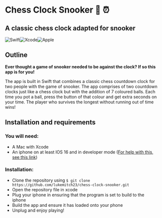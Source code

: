 # Chess Clock Snooker 🎱 ⏰
## A classic chess clock adapted for snooker
![Swift](https://img.shields.io/badge/swift-F54A2A?style=for-the-badge&logo=swift&logoColor=white)![Xcode](https://img.shields.io/badge/Xcode-007ACC?style=for-the-badge&logo=Xcode&logoColor=white)![Apple](https://img.shields.io/badge/Apple-%23000000.svg?style=for-the-badge&logo=apple&logoColor=white)

## Outline
**Ever thought a game of snooker needed to be against the clock? If so this app is for you!** 

The app is built in Swift that combines a classic chess countdown clock for two people with the game of snooker. The app comprises of two countdown clocks just like a chess clock but with the addition of 7 coloured balls. Each time you pot a ball, press the button of that colour and get extra seconds on your time. The player who survives the longest without running out of time wins!

## Installation and requirements
### You will need:
- A Mac with Xcode
- An iphone on at least IOS 16 and in developer mode ([For help with this, see this link](https://docs.expo.dev/guides/ios-developer-mode/))

### Installation:
- Clone the repository using `$ git clone https://github.com/lukemitch23/chess-clock-snooker.git`
- Open the repository file in xcode
- Plug your iphone in ensuring that the program is set to build to the iphone
- Build the app and ensure it has loaded onto your phone
- Unplug and enjoy playing!
